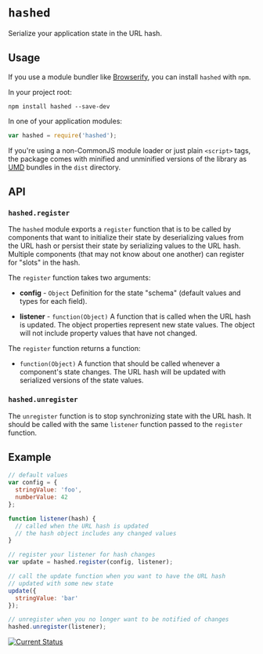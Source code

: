 # `hashed`

Serialize your application state in the URL hash.

## Usage

If you use a module bundler like [Browserify](http://browserify.org/), you can install `hashed` with `npm`.

In your project root:

    npm install hashed --save-dev

In one of your application modules:

```js
var hashed = require('hashed');
```

If you're using a non-CommonJS module loader or just plain `<script>` tags, the package comes with minified and unminified versions of the library as [UMD](https://github.com/umdjs/umd/blob/master/README.md) bundles in the `dist` directory.

## API

### `hashed.register`

The `hashed` module exports a `register` function that is to be called by components that want to initialize their state by deserializing values from the URL hash or persist their state by serializing values to the URL hash.  Multiple components (that may not know about one another) can register for "slots" in the hash.

The `register` function takes two arguments:

 * **config** - `Object` Definition for the state "schema" (default values and types for each field).

 * **listener** - `function(Object)` A function that is called when the URL hash is updated.  The object properties represent new state values.  The object will not include property values that have not changed.

The `register` function returns a function:

 * `function(Object)` A function that should be called whenever a component's state changes.  The URL hash will be updated with serialized versions of the state values.

### `hashed.unregister`

The `unregister` function is to stop synchronizing state with the URL hash.  It should be called with the same `listener` function passed to the `register` function.


## Example

```js
// default values
var config = {
  stringValue: 'foo',
  numberValue: 42
};

function listener(hash) {
  // called when the URL hash is updated
  // the hash object includes any changed values
}

// register your listener for hash changes
var update = hashed.register(config, listener);

// call the update function when you want to have the URL hash
// updated with some new state
update({
  stringValue: 'bar'
});

// unregister when you no longer want to be notified of changes
hashed.unregister(listener);

```

[![Current Status](https://secure.travis-ci.org/tschaub/hashed.png?branch=master)](https://travis-ci.org/tschaub/hashed)

